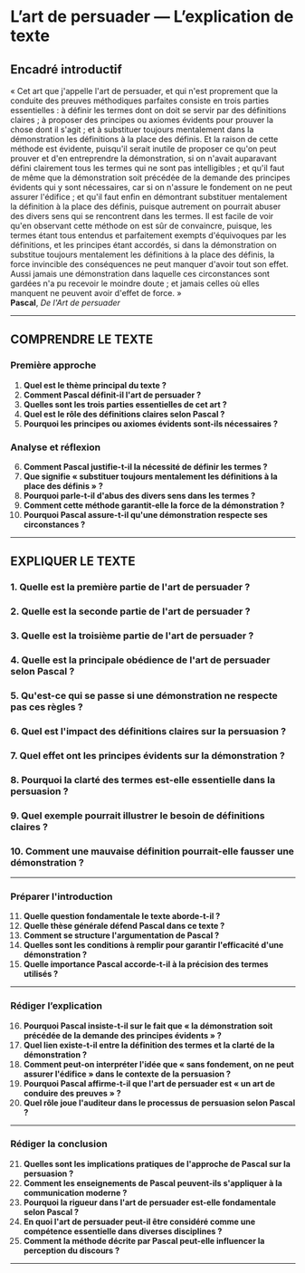 # L’art de persuader — L’explication de texte

## Encadré introductif
« Cet art que j'appelle l'art de persuader, et qui n'est proprement que la conduite des preuves méthodiques parfaites consiste en trois parties essentielles : à définir les termes dont on doit se servir par des définitions claires ; à proposer des principes ou axiomes évidents pour prouver la chose dont il s'agit ; et à substituer toujours mentalement dans la démonstration les définitions à la place des définis. Et la raison de cette méthode est évidente, puisqu'il serait inutile de proposer ce qu'on peut prouver et d'en entreprendre la démonstration, si on n'avait auparavant défini clairement tous les termes qui ne sont pas intelligibles ; et qu'il faut de même que la démonstration soit précédée de la demande des principes évidents qui y sont nécessaires, car si on n'assure le fondement on ne peut assurer l'édifice ; et qu'il faut enfin en démontrant substituer mentalement la définition à la place des définis, puisque autrement on pourrait abuser des divers sens qui se rencontrent dans les termes. Il est facile de voir qu'en observant cette méthode on est sûr de convaincre, puisque, les termes étant tous entendus et parfaitement exempts d'équivoques par les définitions, et les principes étant accordés, si dans la démonstration on substitue toujours mentalement les définitions à la place des définis, la force invincible des conséquences ne peut manquer d'avoir tout son effet. Aussi jamais une démonstration dans laquelle ces circonstances sont gardées n'a pu recevoir le moindre doute ; et jamais celles où elles manquent ne peuvent avoir d'effet de force. »  
**Pascal**, *De l'Art de persuader*

---

## COMPRENDRE LE TEXTE

### Première approche

1. **Quel est le thème principal du texte ?**  
2. **Comment Pascal définit-il l'art de persuader ?**  
3. **Quelles sont les trois parties essentielles de cet art ?**  
4. **Quel est le rôle des définitions claires selon Pascal ?**  
5. **Pourquoi les principes ou axiomes évidents sont-ils nécessaires ?**  

### Analyse et réflexion

6. **Comment Pascal justifie-t-il la nécessité de définir les termes ?**  
7. **Que signifie « substituer toujours mentalement les définitions à la place des définis » ?**  
8. **Pourquoi parle-t-il d'abus des divers sens dans les termes ?**  
9. **Comment cette méthode garantit-elle la force de la démonstration ?**  
10. **Pourquoi Pascal assure-t-il qu'une démonstration respecte ses circonstances ?**  

---

## EXPLIQUER LE TEXTE

### 1. Quelle est la première partie de l'art de persuader ?  
### 2. Quelle est la seconde partie de l'art de persuader ?  
### 3. Quelle est la troisième partie de l'art de persuader ?  
### 4. Quelle est la principale obédience de l'art de persuader selon Pascal ?  
### 5. Qu'est-ce qui se passe si une démonstration ne respecte pas ces règles ?  
### 6. Quel est l'impact des définitions claires sur la persuasion ?  
### 7. Quel effet ont les principes évidents sur la démonstration ?  
### 8. Pourquoi la clarté des termes est-elle essentielle dans la persuasion ?  
### 9. Quel exemple pourrait illustrer le besoin de définitions claires ?  
### 10. Comment une mauvaise définition pourrait-elle fausser une démonstration ?  

---

### Préparer l'introduction

11. **Quelle question fondamentale le texte aborde-t-il ?**  
12. **Quelle thèse générale défend Pascal dans ce texte ?**  
13. **Comment se structure l'argumentation de Pascal ?**  
14. **Quelles sont les conditions à remplir pour garantir l'efficacité d'une démonstration ?**  
15. **Quelle importance Pascal accorde-t-il à la précision des termes utilisés ?**  

---

### Rédiger l’explication

16. **Pourquoi Pascal insiste-t-il sur le fait que « la démonstration soit précédée de la demande des principes évidents » ?**  
17. **Quel lien existe-t-il entre la définition des termes et la clarté de la démonstration ?**  
18. **Comment peut-on interpréter l'idée que « sans fondement, on ne peut assurer l'édifice » dans le contexte de la persuasion ?**  
19. **Pourquoi Pascal affirme-t-il que l'art de persuader est « un art de conduire des preuves » ?**  
20. **Quel rôle joue l'auditeur dans le processus de persuasion selon Pascal ?**  

---

### Rédiger la conclusion

21. **Quelles sont les implications pratiques de l'approche de Pascal sur la persuasion ?**  
22. **Comment les enseignements de Pascal peuvent-ils s'appliquer à la communication moderne ?**  
23. **Pourquoi la rigueur dans l'art de persuader est-elle fondamentale selon Pascal ?**  
24. **En quoi l'art de persuader peut-il être considéré comme une compétence essentielle dans diverses disciplines ?**  
25. **Comment la méthode décrite par Pascal peut-elle influencer la perception du discours ?**  

---
